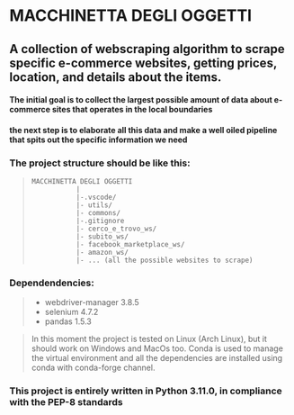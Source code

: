 # MACCHINETTA DEGLI OGGETTI #

## A collection of webscraping algorithm to scrape specific e-commerce websites, getting prices, location, and details about the items. ##

#### The initial goal is to collect the largest possible amount of data about e-commerce sites that operates in the local boundaries ####
#### the next step is to elaborate all this data and make a well oiled pipeline that spits out the specific information we need ####

### The project structure should be like this: ###
>     MACCHINETTA DEGLI OGGETTI
>                |
>                |-.vscode/
>                |- utils/
>                |- commons/
>                |-.gitignore
>                |- cerco_e_trovo_ws/
>                |- subito_ws/
>                |- facebook_marketplace_ws/
>                |- amazon_ws/
>                |- ... (all the possible websites to scrape)

### Dependendencies: ###

>    * webdriver-manager 3.8.5
>    * selenium 4.7.2
>    * pandas 1.5.3

>In this moment the project is tested on Linux (Arch Linux),
>but it should work on Windows and MacOs too.
>Conda is used to manage the virtual environment and all the dependencies
>are installed using conda with conda-forge channel.

### This project is entirely written in Python 3.11.0, in compliance with the PEP-8 standards ###